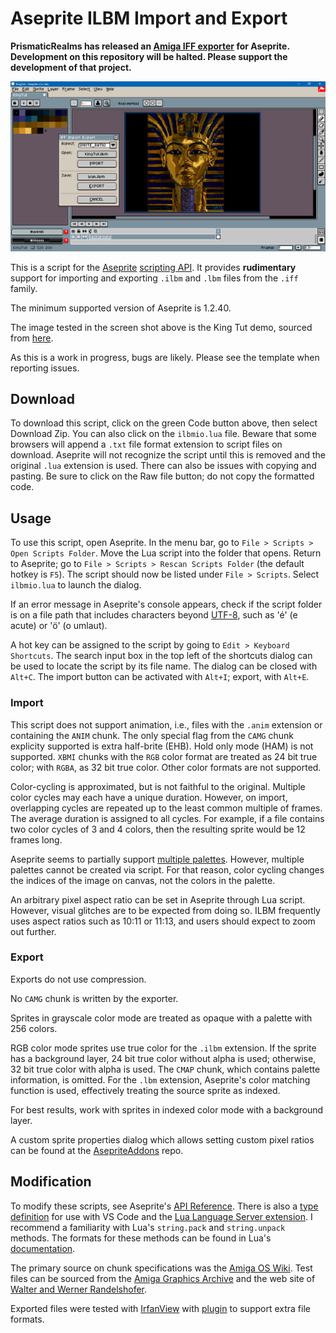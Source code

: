# Aseprite ILBM Import and Export

**PrismaticRealms has released an [Amiga IFF exporter](https://prismaticrealms.itch.io/aseprite-script-amiga-iffilbm-exporter) for Aseprite. Development on this repository will be halted. Please support the development of that project.**

![Screen shot](screenCap.png)

This is a script for the [Aseprite](https://www.aseprite.org/) [scripting API](https://www.aseprite.org/docs/scripting/). It provides **rudimentary** support for importing and exporting `.ilbm` and `.lbm` files from the `.iff` family.

The minimum supported version of Aseprite is 1.2.40.

The image tested in the screen shot above is the King Tut demo, sourced from [here](https://www.randelshofer.ch/animations/anims/electronic_arts/KingTut.ilbm.html).

As this is a work in progress, bugs are likely. Please see the template when reporting issues.

## Download

To download this script, click on the green Code button above, then select Download Zip. You can also click on the `ilbmio.lua` file. Beware that some browsers will append a `.txt` file format extension to script files on download. Aseprite will not recognize the script until this is removed and the original `.lua` extension is used. There can also be issues with copying and pasting. Be sure to click on the Raw file button; do not copy the formatted code.

## Usage

To use this script, open Aseprite. In the menu bar, go to `File > Scripts > Open Scripts Folder`. Move the Lua script into the folder that opens. Return to Aseprite; go to `File > Scripts > Rescan Scripts Folder` (the default hotkey is `F5`). The script should now be listed under `File > Scripts`. Select `ilbmio.lua` to launch the dialog.

If an error message in Aseprite's console appears, check if the script folder is on a file path that includes characters beyond [UTF-8](https://en.wikipedia.org/wiki/UTF-8), such as 'é' (e acute) or 'ö' (o umlaut).

A hot key can be assigned to the script by going to `Edit > Keyboard Shortcuts`. The search input box in the top left of the shortcuts dialog can be used to locate the script by its file name. The dialog can be closed with `Alt+C`. The import button can be activated with `Alt+I`; export, with `Alt+E`.

### Import

This script does not support animation, i.e., files with the `.anim` extension or containing the `ANIM` chunk. The only special flag from the `CAMG` chunk explicity supported is extra half-brite (EHB). Hold only mode (HAM) is not supported. `XBMI` chunks with the `RGB` color format are treated as 24 bit true color; with `RGBA`, as 32 bit true color. Other color formats are not supported.

Color-cycling is approximated, but is not faithful to the original. Multiple color cycles may each have a unique duration. However, on import, overlapping cycles are repeated up to the least common multiple of frames. The average duration is assigned to all cycles. For example, if a file contains two color cycles of 3 and 4 colors, then the resulting sprite would be 12 frames long.

Aseprite seems to partially support [multiple palettes](https://community.aseprite.org/t/sprites-with-multiple-palettes-caveat/14327). However, multiple palettes cannot be created via script. For that reason, color cycling changes the indices of the image on canvas, not the colors in the palette.

An arbitrary pixel aspect ratio can be set in Aseprite through Lua script. However, visual glitches are to be expected from doing so. ILBM frequently uses aspect ratios such as 10:11 or 11:13, and users should expect to zoom out further.

### Export

Exports do not use compression.

No `CAMG` chunk is written by the exporter.

Sprites in grayscale color mode are treated as opaque with a palette with 256 colors.

RGB color mode sprites use true color for the `.ilbm` extension. If the sprite has a background layer, 24 bit true color without alpha is used; otherwise, 32 bit true color with alpha is used. The `CMAP` chunk, which contains palette information, is omitted. For the `.lbm` extension, Aseprite's color matching function is used, effectively treating the source sprite as indexed.

For best results, work with sprites in indexed color mode with a background layer.

A custom sprite properties dialog which allows setting custom pixel ratios can be found at the [AsepriteAddons](https://github.com/behreajj/AsepriteAddons) repo.

## Modification

To modify these scripts, see Aseprite's [API Reference](https://github.com/aseprite/api). There is also a [type definition](https://github.com/behreajj/aseprite-type-definition) for use with VS Code and the [Lua Language Server extension](https://github.com/LuaLS/lua-language-server). I recommend a familiarity with Lua's `string.pack` and `string.unpack` methods. The formats for these methods can be found in Lua's [documentation](https://www.lua.org/manual/5.4/manual.html#6.4.2).

 The primary source on chunk specifications was the [Amiga OS Wiki](https://wiki.amigaos.net/wiki/ILBM_IFF_Interleaved_Bitmap). Test files can be sourced from the [Amiga Graphics Archive](https://amiga.lychesis.net/) and the web site of [Walter and Werner Randelshofer](https://www.randelshofer.ch/animations/).

 Exported files were tested with [IrfanView](https://www.irfanview.com/) with [plugin](https://www.irfanview.com/plugins.htm) to support extra file formats.